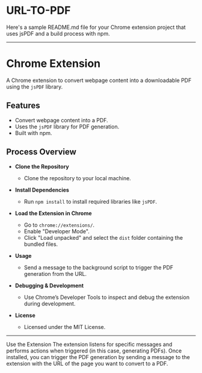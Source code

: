 # URL-TO-PDF

Here's a sample README.md file for your Chrome extension project that uses jsPDF and a build process with npm.

---

# Chrome Extension

A Chrome extension to convert webpage content into a downloadable PDF using the `jsPDF` library.

## Features
- Convert webpage content into a PDF.
- Uses the `jsPDF` library for PDF generation.
- Built with npm.

## Process Overview

- **Clone the Repository**
  - Clone the repository to your local machine.

- **Install Dependencies**
  - Run `npm install` to install required libraries like `jsPDF`.

- **Load the Extension in Chrome**
  - Go to `chrome://extensions/`.
  - Enable "Developer Mode".
  - Click "Load unpacked" and select the `dist` folder containing the bundled files.

- **Usage**
  - Send a message to the background script to trigger the PDF generation from the URL.

- **Debugging & Development**
  - Use Chrome’s Developer Tools to inspect and debug the extension during development.

- **License**
  - Licensed under the MIT License.

---

Use the Extension
The extension listens for specific messages and performs actions when triggered (in this case, generating PDFs). Once installed, you can trigger the PDF generation by sending a message to the extension with the URL of the page you want to convert to a PDF.



